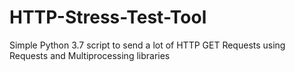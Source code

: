 # HTTP-Stress-Test-Tool
Simple Python 3.7 script to send a lot of HTTP GET Requests using Requests and Multiprocessing libraries 
